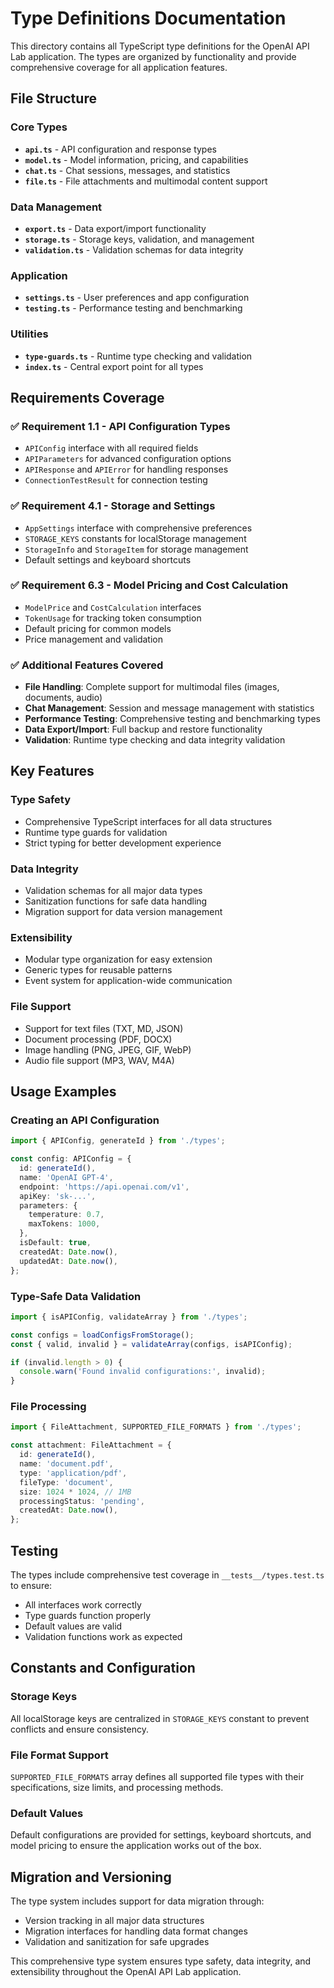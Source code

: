 # Type Definitions Documentation

This directory contains all TypeScript type definitions for the OpenAI API Lab application. The types are organized by functionality and provide comprehensive coverage for all application features.

## File Structure

### Core Types
- **`api.ts`** - API configuration and response types
- **`model.ts`** - Model information, pricing, and capabilities
- **`chat.ts`** - Chat sessions, messages, and statistics
- **`file.ts`** - File attachments and multimodal content support

### Data Management
- **`export.ts`** - Data export/import functionality
- **`storage.ts`** - Storage keys, validation, and management
- **`validation.ts`** - Validation schemas for data integrity

### Application
- **`settings.ts`** - User preferences and app configuration
- **`testing.ts`** - Performance testing and benchmarking

### Utilities
- **`type-guards.ts`** - Runtime type checking and validation
- **`index.ts`** - Central export point for all types

## Requirements Coverage

### ✅ Requirement 1.1 - API Configuration Types
- `APIConfig` interface with all required fields
- `APIParameters` for advanced configuration options
- `APIResponse` and `APIError` for handling responses
- `ConnectionTestResult` for connection testing

### ✅ Requirement 4.1 - Storage and Settings
- `AppSettings` interface with comprehensive preferences
- `STORAGE_KEYS` constants for localStorage management
- `StorageInfo` and `StorageItem` for storage management
- Default settings and keyboard shortcuts

### ✅ Requirement 6.3 - Model Pricing and Cost Calculation
- `ModelPrice` and `CostCalculation` interfaces
- `TokenUsage` for tracking token consumption
- Default pricing for common models
- Price management and validation

### ✅ Additional Features Covered
- **File Handling**: Complete support for multimodal files (images, documents, audio)
- **Chat Management**: Session and message management with statistics
- **Performance Testing**: Comprehensive testing and benchmarking types
- **Data Export/Import**: Full backup and restore functionality
- **Validation**: Runtime type checking and data integrity validation

## Key Features

### Type Safety
- Comprehensive TypeScript interfaces for all data structures
- Runtime type guards for validation
- Strict typing for better development experience

### Data Integrity
- Validation schemas for all major data types
- Sanitization functions for safe data handling
- Migration support for data version management

### Extensibility
- Modular type organization for easy extension
- Generic types for reusable patterns
- Event system for application-wide communication

### File Support
- Support for text files (TXT, MD, JSON)
- Document processing (PDF, DOCX)
- Image handling (PNG, JPEG, GIF, WebP)
- Audio file support (MP3, WAV, M4A)

## Usage Examples

### Creating an API Configuration
```typescript
import { APIConfig, generateId } from './types';

const config: APIConfig = {
  id: generateId(),
  name: 'OpenAI GPT-4',
  endpoint: 'https://api.openai.com/v1',
  apiKey: 'sk-...',
  parameters: {
    temperature: 0.7,
    maxTokens: 1000,
  },
  isDefault: true,
  createdAt: Date.now(),
  updatedAt: Date.now(),
};
```

### Type-Safe Data Validation
```typescript
import { isAPIConfig, validateArray } from './types';

const configs = loadConfigsFromStorage();
const { valid, invalid } = validateArray(configs, isAPIConfig);

if (invalid.length > 0) {
  console.warn('Found invalid configurations:', invalid);
}
```

### File Processing
```typescript
import { FileAttachment, SUPPORTED_FILE_FORMATS } from './types';

const attachment: FileAttachment = {
  id: generateId(),
  name: 'document.pdf',
  type: 'application/pdf',
  fileType: 'document',
  size: 1024 * 1024, // 1MB
  processingStatus: 'pending',
  createdAt: Date.now(),
};
```

## Testing

The types include comprehensive test coverage in `__tests__/types.test.ts` to ensure:
- All interfaces work correctly
- Type guards function properly
- Default values are valid
- Validation functions work as expected

## Constants and Configuration

### Storage Keys
All localStorage keys are centralized in `STORAGE_KEYS` constant to prevent conflicts and ensure consistency.

### File Format Support
`SUPPORTED_FILE_FORMATS` array defines all supported file types with their specifications, size limits, and processing methods.

### Default Values
Default configurations are provided for settings, keyboard shortcuts, and model pricing to ensure the application works out of the box.

## Migration and Versioning

The type system includes support for data migration through:
- Version tracking in all major data structures
- Migration interfaces for handling data format changes
- Validation and sanitization for safe upgrades

This comprehensive type system ensures type safety, data integrity, and extensibility throughout the OpenAI API Lab application.